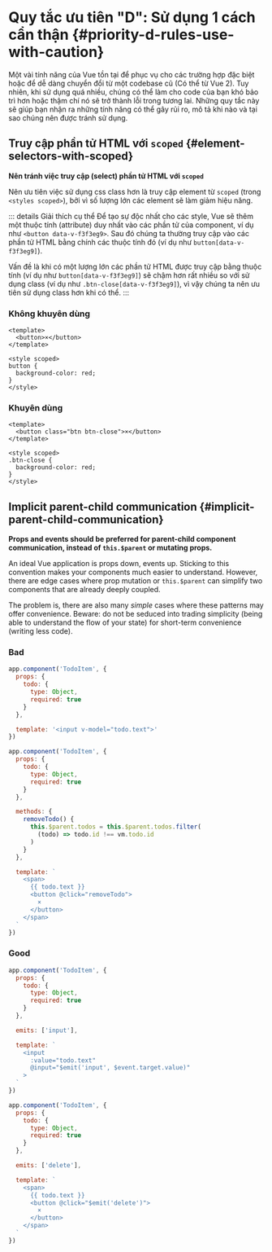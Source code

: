 # Quy tắc ưu tiên "D": Sử dụng 1 cách cẩn thận {#priority-d-rules-use-with-caution}

Một vài tính năng của Vue tồn tại để phục vụ cho các trường hợp đặc biệt hoặc để dễ dàng chuyển đổi từ một codebase cũ (Có thể từ Vue 2). Tuy nhiên, khi sử dụng quá nhiều, chúng có thể làm cho code của bạn khó bảo trì hơn hoặc thậm chí nó sẽ trở thành lỗi trong tương lai. Những quy tắc này sẽ giúp bạn nhận ra những tính năng có thể gây rủi ro, mô tả khi nào và tại sao chúng nên được tránh sử dụng.

## Truy cập phần tử HTML với `scoped` {#element-selectors-with-scoped}

**Nên tránh việc truy cập (select) phần tử HTML với `scoped`**

Nên ưu tiên việc sử dụng css class hơn là truy cập element từ `scoped` (trong `<styles scoped>`), bởi vì số lượng lớn các element sẽ làm giảm hiệu năng.

::: details Giải thích cụ thể
Để tạo sự độc nhất cho các style, Vue sẽ thêm một thuộc tính (attribute) duy nhất vào các phần tử của component, ví dụ như `<button data-v-f3f3eg9>`. Sau đó chúng ta thường truy cập vào các phần tử HTML bằng chính các thuộc tính đó (ví dụ như `button[data-v-f3f3eg9]`).

Vấn đề là khi có một lượng lớn các phần tử HTML được truy cập bằng thuộc tính (ví dụ như `button[data-v-f3f3eg9]`) sẽ chậm hơn rất nhiều so với sử dụng class (ví dụ như `.btn-close[data-v-f3f3eg9]`), vì vậy chúng ta nên ưu tiên sử dụng class hơn khi có thể.
:::

<div class="style-example style-example-bad">
<h3>Không khuyên dùng</h3>

```vue-html
<template>
  <button>×</button>
</template>

<style scoped>
button {
  background-color: red;
}
</style>
```

</div>

<div class="style-example style-example-good">
<h3>Khuyên dùng</h3>

```vue-html
<template>
  <button class="btn btn-close">×</button>
</template>

<style scoped>
.btn-close {
  background-color: red;
}
</style>
```

</div>

## Implicit parent-child communication {#implicit-parent-child-communication}

**Props and events should be preferred for parent-child component communication, instead of `this.$parent` or mutating props.**

An ideal Vue application is props down, events up. Sticking to this convention makes your components much easier to understand. However, there are edge cases where prop mutation or `this.$parent` can simplify two components that are already deeply coupled.

The problem is, there are also many _simple_ cases where these patterns may offer convenience. Beware: do not be seduced into trading simplicity (being able to understand the flow of your state) for short-term convenience (writing less code).

<div class="style-example style-example-bad">
<h3>Bad</h3>

```js
app.component('TodoItem', {
  props: {
    todo: {
      type: Object,
      required: true
    }
  },

  template: '<input v-model="todo.text">'
})
```

```js
app.component('TodoItem', {
  props: {
    todo: {
      type: Object,
      required: true
    }
  },

  methods: {
    removeTodo() {
      this.$parent.todos = this.$parent.todos.filter(
        (todo) => todo.id !== vm.todo.id
      )
    }
  },

  template: `
    <span>
      {{ todo.text }}
      <button @click="removeTodo">
        ×
      </button>
    </span>
  `
})
```

</div>

<div class="style-example style-example-good">
<h3>Good</h3>

```js
app.component('TodoItem', {
  props: {
    todo: {
      type: Object,
      required: true
    }
  },

  emits: ['input'],

  template: `
    <input
      :value="todo.text"
      @input="$emit('input', $event.target.value)"
    >
  `
})
```

```js
app.component('TodoItem', {
  props: {
    todo: {
      type: Object,
      required: true
    }
  },

  emits: ['delete'],

  template: `
    <span>
      {{ todo.text }}
      <button @click="$emit('delete')">
        ×
      </button>
    </span>
  `
})
```

</div>
